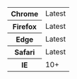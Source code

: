 <table class="table--code">
	<tr>
		<th>Chrome</th>
		<td>Latest</td>
	</tr>
	<tr>
		<th>Firefox</th>
		<td>Latest</td>
	</tr>
	<tr>
		<th>Edge</th>
		<td>Latest</td>
	</tr>
	<tr>
		<th>Safari</th>
		<td>Latest</td>
	</tr>
	<tr>
		<th>IE</th>
		<td>10+</td>
	</tr>
</table>
